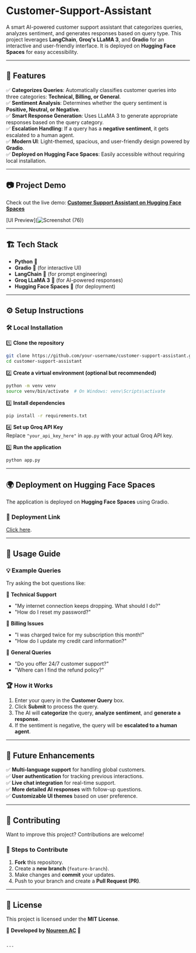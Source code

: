 # Customer-Support-Assistant


A smart AI-powered customer support assistant that categorizes queries, analyzes sentiment, and generates responses based on query type. This project leverages **LangChain**, **Groq's LLaMA 3**, and **Gradio** for an interactive and user-friendly interface. It is deployed on **Hugging Face Spaces** for easy accessibility.



---

## 🚀 Features

✅ **Categorizes Queries**: Automatically classifies customer queries into three categories: **Technical, Billing, or General**.  
✅ **Sentiment Analysis**: Determines whether the query sentiment is **Positive, Neutral, or Negative**.  
✅ **Smart Response Generation**: Uses LLaMA 3 to generate appropriate responses based on the query category.  
✅ **Escalation Handling**: If a query has a **negative sentiment**, it gets escalated to a human agent.  
✅ **Modern UI**: Light-themed, spacious, and user-friendly design powered by **Gradio**.  
✅ **Deployed on Hugging Face Spaces**: Easily accessible without requiring local installation.  



---

## 📷 **Project Demo**

Check out the live demo: **[Customer Support Assistant on Hugging Face Spaces](https://huggingface.co/spaces/your-space-name)**

[UI Preview](![Screenshot (76)](https://github.com/user-attachments/assets/ec769cf4-e4e2-461b-b469-d5c84b38c0dd))  

---

## 🏗️ **Tech Stack**

- **Python** 🐍  
- **Gradio** 🎨 (for interactive UI)  
- **LangChain** 🔗 (for prompt engineering)  
- **Groq LLaMA 3** 🦙 (for AI-powered responses)  
- **Hugging Face Spaces** 🚀 (for deployment)  


---

## ⚙️ **Setup Instructions**

### 🛠️ Local Installation

1️⃣ **Clone the repository**  
```bash
git clone https://github.com/your-username/customer-support-assistant.git
cd customer-support-assistant
```

2️⃣ **Create a virtual environment (optional but recommended)**  
```bash
python -m venv venv
source venv/bin/activate  # On Windows: venv\Scripts\activate
```

3️⃣ **Install dependencies**  
```bash
pip install -r requirements.txt
```

4️⃣ **Set up Groq API Key**  
Replace `"your_api_key_here"` in `app.py` with your actual Groq API key.

5️⃣ **Run the application**  
```bash
python app.py
```

---

## 🌍 **Deployment on Hugging Face Spaces**

The application is deployed on **Hugging Face Spaces** using Gradio.  

### 📌 **Deployment Link**
[Click here](https://huggingface.co/spaces/noureenac/Intelligent-Customer-Support-Agent).  


---

## 🎯 **Usage Guide**

### 💡 Example Queries

Try asking the bot questions like:

🔹 **Technical Support**  
- "My internet connection keeps dropping. What should I do?"  
- "How do I reset my password?"  

🔹 **Billing Issues**  
- "I was charged twice for my subscription this month!"  
- "How do I update my credit card information?"  

🔹 **General Queries**  
- "Do you offer 24/7 customer support?"  
- "Where can I find the refund policy?"  

### 🏆 **How it Works**
1. Enter your query in the **Customer Query** box.  
2. Click **Submit** to process the query.  
3. The AI will **categorize** the query, **analyze sentiment**, and **generate a response**.  
4. If the sentiment is negative, the query will be **escalated to a human agent**.  

---

## 🚀 **Future Enhancements**
✅ **Multi-language support** for handling global customers.  
✅ **User authentication** for tracking previous interactions.  
✅ **Live chat integration** for real-time support.  
✅ **More detailed AI responses** with follow-up questions.  
✅ **Customizable UI themes** based on user preference.  

---

## 🤝 **Contributing**
Want to improve this project? Contributions are welcome!  

### 📌 Steps to Contribute
1. **Fork** this repository.  
2. Create a **new branch** (`feature-branch`).  
3. Make changes and **commit** your updates.  
4. Push to your branch and create a **Pull Request (PR)**.  

---

## 📜 **License**
This project is licensed under the **MIT License**.  

📌 **Developed by [Noureen AC](https://github.com/Nourin04) 🚀**  
```

---


